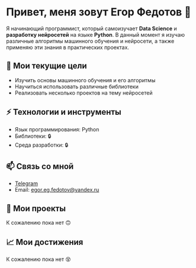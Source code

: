 # Привет, меня зовут Егор Федотов 👋

Я начинающий программист, который самоизучает **Data Science** и **разработку нейросетей** на языке **Python**. В данный момент я изучаю различные алгоритмы машинного обучения и нейросети, а также применяю эти знания в практических проектах.

## 🌱 Мои текущие цели

- Изучить основы машинного обучения и его алгоритмы
- Научиться использовать различные библиотеки
- Реализовать несколько проектов на тему нейросетей

## ⚡ Технологии и инструменты

- Язык программирования: Python
- Библиотеки:  🔒
- Среда разработки:  🔒

## 📫 Связь со мной

- [Telegram](t.me/egorfedotovoff)
- Email: egor.eg.fedotov@yandex.ru

## 📝 Мои проекты

К сожалению пока нет 🙃

## 📈 Мои достижения

К сожалению пока нет 😵

